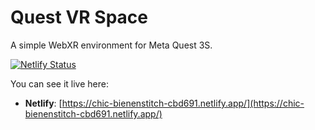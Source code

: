 # Quest VR Space

A simple WebXR environment for Meta Quest 3S.

[![Netlify Status](https://api.netlify.com/api/v1/badges/c9421daf-6b34-44e9-b4ca-7ef95247005d/deploy-status)](https://app.netlify.com/projects/chic-bienenstitch-cbd691/deploys)

You can see it live here:
- **Netlify**: [https://chic-bienenstitch-cbd691.netlify.app/](https://chic-bienenstitch-cbd691.netlify.app/)
